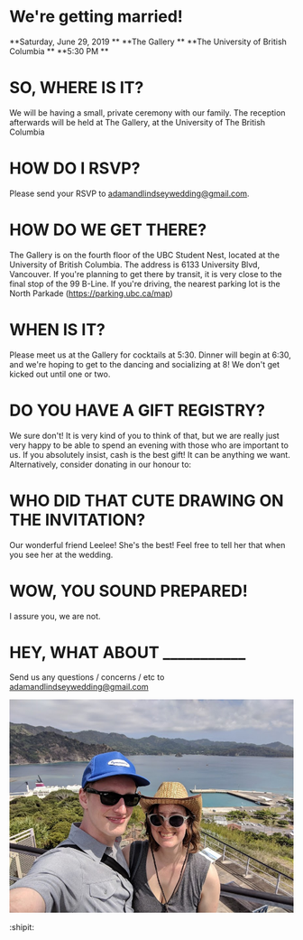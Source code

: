 # We're getting married!

**Saturday, June 29, 2019  **
**The Gallery  **
**The University of British Columbia  **
**5:30 PM  **

# SO, WHERE IS IT?
We will be having a small, private ceremony with our family. The reception afterwards will be held at The Gallery, at the University of The British Columbia

# HOW DO I RSVP? 
Please send your RSVP to adamandlindseywedding@gmail.com.

# HOW DO WE GET THERE?
The Gallery is on the fourth floor of the UBC Student Nest, located at the University of British Columbia. The address is 6133 University Blvd, Vancouver. If you're planning to get there by transit, it is very close to the final stop of the 99 B-Line. If you're driving, the nearest parking lot is the North Parkade (https://parking.ubc.ca/map)

# WHEN IS IT?
Please meet us at the Gallery for cocktails at 5:30. Dinner will begin at 6:30, and we're hoping to get to the dancing and socializing at 8! We don't get kicked out until one or two. 

# DO YOU HAVE A GIFT REGISTRY?
We sure don't! It is very kind of you to think of that, but we are really just very happy to be able to spend an evening with those who are important to us. If you absolutely insist, cash is the best gift! It can be anything we want. Alternatively, consider donating in our honour to: 

# WHO DID THAT CUTE DRAWING ON THE INVITATION?
Our wonderful friend Leelee! She's the best! Feel free to tell her that when you see her at the wedding.

# WOW, YOU SOUND PREPARED!
I assure you, we are not. 

# HEY, WHAT ABOUT ___________
Send us any questions / concerns / etc to adamandlindseywedding@gmail.com

![Ogasawara!](/images/ogasawara.jpg)

:shipit:
